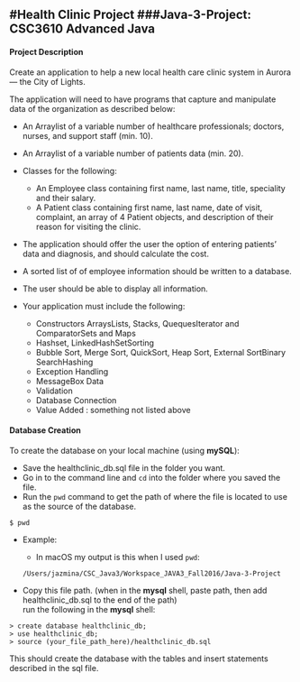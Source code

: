 
#Health Clinic Project
###Java-3-Project: CSC3610 Advanced Java
-----

#### Project Description
Create an application to help a new local health care clinic system in Aurora — the City of Lights.

The application will need to have programs that capture and manipulate data of the organization as described below:

* An Arraylist of a variable number of healthcare professionals; doctors, nurses, and support staff (min. 10).

* An Arraylist of a variable number of patients data (min. 20).

* Classes for the following:
  - An Employee class containing first name, last name, title, speciality and their salary. 
  - A Patient class containing first name, last name, date of visit, complaint, an array of 4 Patient objects, and description of their reason for visiting the clinic. 

* The application should offer the user the option of entering patients’ data and diagnosis, and should calculate the cost.

* A sorted list of of employee information should be written to a database.  

* The user should be able to display all information.


* Your application must include the following:
  - Constructors ArraysLists, Stacks, QuequesIterator and ComparatorSets and Maps
  - Hashset, LinkedHashSetSorting
  - Bubble Sort, Merge Sort, QuickSort, Heap Sort, External SortBinary SearchHashing
  - Exception Handling 
  - MessageBox Data 
  - Validation 
  - Database Connection
  - Value Added : something not listed above 


#### Database Creation 
  To create the database on your local machine (using **mySQL**):
  
  * Save the healthclinic_db.sql file in the folder you want.  
  * Go in to the command line and `cd` into the folder where you saved the file. 
  * Run the `pwd` command to get the path of where the file is located to use as the source of the database. 
```
$ pwd
```
 * Example:
   - In macOS my output is this when I used `pwd`:
   ```
   /Users/jazmina/CSC_Java3/Workspace_JAVA3_Fall2016/Java-3-Project
   ```
  
 * Copy this file path. (when in the **mysql** shell, paste path, then add healthclinic_db.sql to the end of the path)            
run the following in the **mysql** shell:
``` 
> create database healthclinic_db;
> use healthclinic_db;
> source (your_file_path_here)/healthclinic_db.sql
```

This should create the database with the tables and insert statements described in the sql file.
